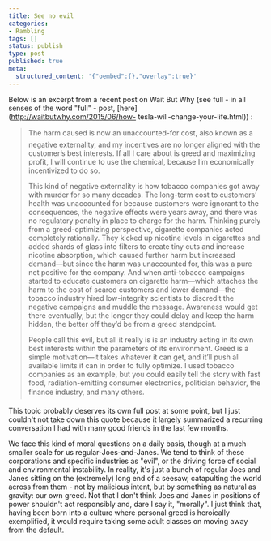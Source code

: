 ```yaml
---
title: See no evil
categories:
- Rambling
tags: []
status: publish
type: post
published: true
meta:
  structured_content: '{"oembed":{},"overlay":true}'
---
```


Below is an excerpt from a recent post on Wait But Why (see full - in all
senses of the word "full" - post, [here](http://waitbutwhy.com/2015/06/how-
tesla-will-change-your-life.html)) :

> The harm caused is now an unaccounted-for cost, also known as a negative
externality, and my incentives are no longer aligned with the customer’s best
interests. If all I care about is greed and maximizing profit, I will continue
to use the chemical, because I’m economically incentivized to do so.  
>  
> This kind of negative externality is how tobacco companies got away with
murder for so many decades. The long-term cost to customers’ health was
unaccounted for because customers were ignorant to the consequences, the
negative effects were years away, and there was no regulatory penalty in place
to charge for the harm. Thinking purely from a greed-optimizing perspective,
cigarette companies acted completely rationally. They kicked up nicotine
levels in cigarettes and added shards of glass into filters to create tiny
cuts and increase nicotine absorption, which caused further harm but increased
demand—but since the harm was unaccounted for, this was a pure net positive
for the company. And when anti-tobacco campaigns started to educate customers
on cigarette harm—which attaches the harm to the cost of scared customers and
lower demand—the tobacco industry hired low-integrity scientists to discredit
the negative campaigns and muddle the message. Awareness would get there
eventually, but the longer they could delay and keep the harm hidden, the
better off they’d be from a greed standpoint.  
>  
> People call this evil, but all it really is is an industry acting in its own
best interests within the parameters of its environment. Greed is a simple
motivation—it takes whatever it can get, and it’ll push all available limits
it can in order to fully optimize. I used tobacco companies as an example, but
you could easily tell the story with fast food, radiation-emitting consumer
electronics, politician behavior, the finance industry, and many others.

This topic probably deserves its own full post at some point, but I just
couldn't not take down this quote because it largely summarized a recurring
conversation I had with many good friends in the last few months.

We face this kind of moral questions on a daily basis, though at a much
smaller scale for us regular-Joes-and-Janes. We tend to think of these
corporations and specific industries as "evil", or the driving force of social
and environmental instability. In reality, it's just a bunch of regular Joes
and Janes sitting on the (extremely) long end of a seesaw, catapulting the
world across from them - not by malicious intent, but by something as natural
as gravity: our own greed. Not that I don't think Joes and Janes in positions
of power shouldn't act responsibly and, dare I say it, "morally". I just think
that, having been born into a culture where personal greed is heroically
exemplified, it would require taking some adult classes on moving away from
the default.

